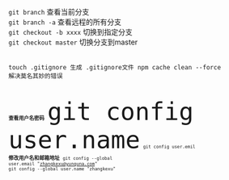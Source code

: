 <code>git branch</code> 查看当前分支 <br>
<code>git branch -a</code> 查看远程的所有分支 <br>
<code>git checkout -b xxxx</code> 切换到指定分支 <br>
<code>git checkout master</code> 切换分支到master  <br>
<br>
<code>
touch .gitignore 生成 .gitignore文件
npm cache clean --force 解决莫名其妙的错误
<code/>


**查看用户名密码**
<font size=16>git config user.name</font>
<code>git config user.emil</code>
**修改用户名和邮箱地址**
<code>git config --global user.email "zhangkexu@yunquna.com"</code>
<code>git config --global user.name "zhangkexu"</code>
